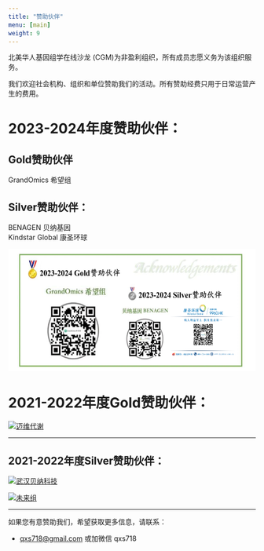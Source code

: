 ```yaml
---
title: "赞助伙伴"
menu: [main]
weight: 9
---
```


北美华人基因组学在线沙龙 (CGM)为非盈利组织，所有成员志愿义务为该组织服务。

我们欢迎社会机构、组织和单位赞助我们的活动。所有赞助经费只用于日常运营产生的费用。

# 2023-2024年度赞助伙伴：
## Gold赞助伙伴
GrandOmics 希望组

## Silver赞助伙伴：

BENAGEN 贝纳基因  
Kindstar Global 康圣环球

<div align="center">
<img src="https://github.com/cgmonline/cgmonline/blob/master/image/sponsor.png?raw=true" height=250>
</div>

# 2021-2022年度Gold赞助伙伴：

[![迈维代谢](https://imgur.com/cegOTpQ.jpg)](https://www.metware.cn/)

---------------

## 2021-2022年度Silver赞助伙伴：

[![武汉贝纳科技](https://imgur.com/H69jhAT.png)](http://www.benagen.com/)

[![未来组](https://imgur.com/l0GKYOd.png)](https://www.nextomics.cn/)



 

----------------

如果您有意赞助我们，希望获取更多信息，请联系：
* qxs718@gmail.com 或加微信 qxs718
